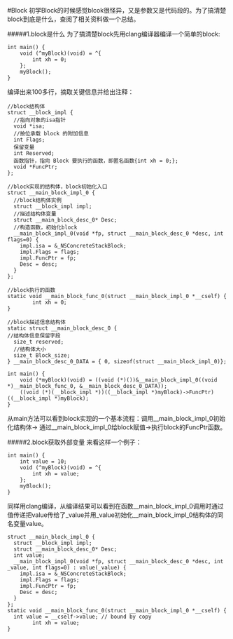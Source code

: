 #Block
初学Block的时候感觉blcok很怪异，又是参数又是代码段的。为了搞清楚block到底是什么，查阅了相关资料做一个总结。

#####1.block是什么
为了搞清楚block先用clang编译器编译一个简单的block:
```objc
int main() {
    void (^myBlock)(void) = ^{
        int xh = 0;
    };
    myBlock();
}
```
编译出来100多行，摘取关键信息并给出注释：
```objc
//block结构体
struct __block_impl {
  //指向对象的isa指针
  void *isa;
  //按位承载 block 的附加信息
  int Flags;
  保留变量
  int Reserved;
  函数指针，指向 Block 要执行的函数，即匿名函数{int xh = 0;};
  void *FuncPtr;
};

//block实现的结构体，block初始化入口
struct __main_block_impl_0 {
  //block结构体实例
  struct __block_impl impl;
  //描述结构体变量
  struct __main_block_desc_0* Desc;
  //构造函数，初始化block
  __main_block_impl_0(void *fp, struct __main_block_desc_0 *desc, int flags=0) {
    impl.isa = &_NSConcreteStackBlock;
    impl.Flags = flags;
    impl.FuncPtr = fp;
    Desc = desc;
  }
};

//block执行的函数
static void __main_block_func_0(struct __main_block_impl_0 *__cself) {
        int xh = 0;
}

//block描述信息结构体
static struct __main_block_desc_0 {
//结构体信息保留字段
  size_t reserved;
  //结构体大小
  size_t Block_size;
} __main_block_desc_0_DATA = { 0, sizeof(struct __main_block_impl_0)};

int main() {
    void (*myBlock)(void) = ((void (*)())&__main_block_impl_0((void *)__main_block_func_0, &__main_block_desc_0_DATA));
    ((void (*)(__block_impl *))((__block_impl *)myBlock)->FuncPtr)((__block_impl *)myBlock);
}

```
从main方法可以看到block实现的一个基本流程：调用__main_block_impl_0初始化结构体-> 通过__main_block_impl_0给block赋值->执行block的FuncPtr函数。

#####2.block获取外部变量
来看这样一个例子：
```objc
int main() {
    int value = 10;
    void (^myBlock)(void) = ^{
        int xh = value;
    };
    myBlock();
}
```
同样用clang编译，从编译结果可以看到在函数__main_block_impl_0调用时通过值传递把value传给了_value并用_value初始化__main_block_impl_0结构体的同名变量value。
```objc
struct __main_block_impl_0 {
  struct __block_impl impl;
  struct __main_block_desc_0* Desc;
  int value;
  __main_block_impl_0(void *fp, struct __main_block_desc_0 *desc, int _value, int flags=0) : value(_value) {
    impl.isa = &_NSConcreteStackBlock;
    impl.Flags = flags;
    impl.FuncPtr = fp;
    Desc = desc;
  }
};
static void __main_block_func_0(struct __main_block_impl_0 *__cself) {
  int value = __cself->value; // bound by copy
        int xh = value;
}
```
